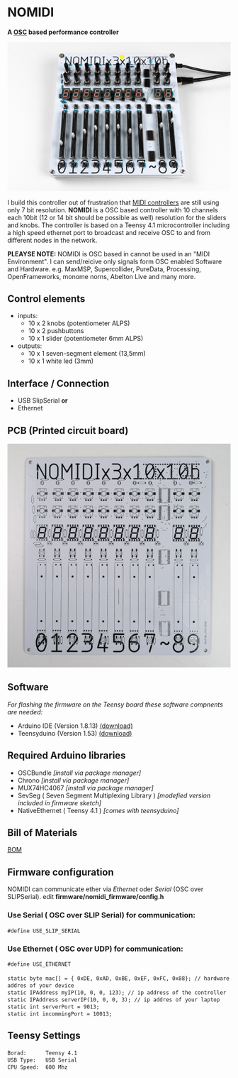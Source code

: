 # NOMIDI
**A [OSC](http://opensoundcontrol.org/) based performance controller**

![NOMIDI Assembled](https://github.com/rlfbckr/nomidi/blob/1136a831244162e96c44ef483a0d44b69978a3aa/assets/images/nomidi_assembled.jpg)

I build this controller out of frustration that [MIDI controllers](https://en.wikipedia.org/wiki/MIDI_controller) are still using only 7 bit resolution. **NOMIDI** is a OSC based controller with 10 channels each 10bit (12 or 14 bit should be possible as well) resolution for the sliders and knobs. The controller is based on a Teensy 4.1 microcontroller including a high speed ethernet port to broadcast and receive OSC to and from different nodes in the network.
 
**PLEAYSE NOTE:** NOMIDI is OSC based in cannot be used in an "MIDI Environment". I can send/reicive only signals form OSC enabled Software and Hardware. e.g. MaxMSP, Supercollider, PureData, Processing, OpenFrameworks, monome norns, Abelton Live and many more.
 

## Control elements
* inputs:
  - 10 x 2 knobs (potentiometer ALPS)
  - 10 x 2 pushbuttons
  - 10 x 1 slider (potentiometer 6mm ALPS)
* outputs: 
  - 10 x 1 seven-segment element (13,5mm)
  - 10 x 1 white led (3mm)

## Interface / Connection
- USB SlipSerial
**or**
- Ethernet

## PCB (Printed circuit board)
![NOMIDI PCB](https://github.com/rlfbckr/nomidi/blob/1136a831244162e96c44ef483a0d44b69978a3aa/assets/images/nomidi_pcb.jpg)

## Software
*For flashing the firmware on the Teensy board these software compnents are needed:*

- Arduino IDE (Version 1.8.13) [(download)](https://www.arduino.cc/en/software)
- Teensyduino (Version 1.53) [(download)](https://www.pjrc.com/teensy/td_download.html)

## Required Arduino libraries
- OSCBundle  *[install via package manager]*
- Chrono  *[install via package manager]*
- MUX74HC4067 *[install via package manager]*
- SevSeg ( Seven Segment Multiplexing Library ) *[modefied version included in firmware sketch]*
- NativeEthernet ( Teensy 4.1 ) *[comes with teensyduino]*

## Bill of Materials
[BOM](https://docs.google.com/spreadsheets/d/1EoTag_wGxFKfiME3yydL2qvFMf1TQeLivOXvCBYUS_A/edit#gid=0)

## Firmware configuration

NOMIDI can communicate ether via *Ethernet* oder *Serial* (OSC over SLIPSerial). edit **firmware/nomidi_firmware/config.h**  

### Use Serial ( OSC over SLIP Serial) for communication:
```
#define USE_SLIP_SERIAL
```

### Use Ethernet ( OSC over UDP) for communication:
```
#define USE_ETHERNET

static byte mac[] = { 0xDE, 0xAD, 0xBE, 0xEF, 0xFC, 0x88}; // hardware addres of your device
static IPAddress myIP(10, 0, 0, 123); // ip address of the controller
static IPAddress serverIP(10, 0, 0, 3); // ip addres of your laptop
static int serverPort = 9013;
static int incommingPort = 10013;

```

## Teensy Settings
```
Borad:      Teensy 4.1
USB Type:   USB Serial
CPU Speed:  600 Mhz

```
